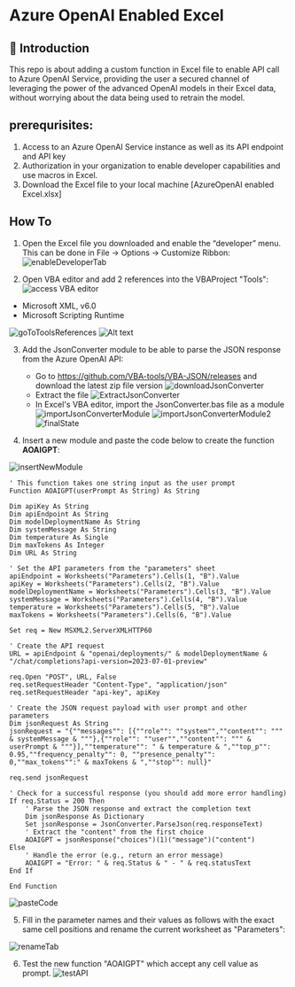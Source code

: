 # Azure OpenAI Enabled Excel

## :loudspeaker: Introduction
This repo is about adding a custom function in Excel file to enable API call to Azure OpenAI Service, providing the user a secured channel of leveraging the power of the advanced OpenAI models in their Excel data, without worrying about the data being used to retrain the model. 

## prerequrisites:
1. Access to an Azure OpenAI Service instance as well as its API endpoint and API key
2. Authorization in your organization to enable developer capabilities and use macros in Excel.
3. Download the Excel file to your local machine [AzureOpenAI enabled Excel.xlsx]

## How To

1. Open the Excel file you downloaded and enable the “developer” menu. This can be done in File → Options → Customize Ribbon:
![enableDeveloperTab](images/enableDeveloperTab.png)

2. Open VBA editor and add 2 references into the VBAProject "Tools":
![access VBA editor](images/accessVBAeditor.png)

- Microsoft XML, v6.0
- Microsoft Scripting Runtime

![goToToolsReferences](images/addToolReference1.png)
![Alt text](images/addToolReference2.png)

3. Add the JsonConverter module to be able to parse the JSON response from the Azure OpenAI API:
   - Go to https://github.com/VBA-tools/VBA-JSON/releases and download the latest zip file version
   ![downloadJsonConverter](images/downloadJsonConverterZipFile.png)
   - Extract the file
   ![ExtractJsonConverter](images/locateJsonConverterZipFile.png)
   - In Excel's VBA editor, import the JsonConverter.bas file as a module
   ![importJsonConverterModule](images/importJsonConverterModule.png)
   ![importJsonConverterModule2](images/importJsonConverterModule2.png)
   ![finalState](images/finalStateOfImportedJsonConverterModule.png)

4. Insert a new module and paste the code below to create the function **AOAIGPT**:

![insertNewModule](images/insertNewModuleForCustomFunction.png)

```VBA
' This function takes one string input as the user prompt
Function AOAIGPT(userPrompt As String) As String

Dim apiKey As String
Dim apiEndpoint As String
Dim modelDeploymentName As String
Dim systemMessage As String
Dim temperature As Single
Dim maxTokens As Integer
Dim URL As String

' Set the API parameters from the "parameters" sheet
apiEndpoint = Worksheets("Parameters").Cells(1, "B").Value
apiKey = Worksheets("Parameters").Cells(2, "B").Value
modelDeploymentName = Worksheets("Parameters").Cells(3, "B").Value
systemMessage = Worksheets("Parameters").Cells(4, "B").Value
temperature = Worksheets("Parameters").Cells(5, "B").Value
maxTokens = Worksheets("Parameters").Cells(6, "B").Value

Set req = New MSXML2.ServerXMLHTTP60

' Create the API request
URL = apiEndpoint & "openai/deployments/" & modelDeploymentName & "/chat/completions?api-version=2023-07-01-preview"

req.Open "POST", URL, False
req.setRequestHeader "Content-Type", "application/json"
req.setRequestHeader "api-key", apiKey
    
' Create the JSON request payload with user prompt and other parameters
Dim jsonRequest As String
jsonRequest = "{""messages"": [{""role"": ""system"",""content"": """ & systemMessage & """},{""role"": ""user"",""content"": """ & userPrompt & """}],""temperature"": " & temperature & ",""top_p"": 0.95,""frequency_penalty"": 0, ""presence_penalty"": 0,""max_tokens"":" & maxTokens & ",""stop"": null}"

req.send jsonRequest

' Check for a successful response (you should add more error handling)
If req.Status = 200 Then
    ' Parse the JSON response and extract the completion text
    Dim jsonResponse As Dictionary
    Set jsonResponse = JsonConverter.ParseJson(req.responseText)
    ' Extract the "content" from the first choice
    AOAIGPT = jsonResponse("choices")(1)("message")("content")
Else
    ' Handle the error (e.g., return an error message)
    AOAIGPT = "Error: " & req.Status & " - " & req.statusText
End If

End Function
```
![pasteCode](images/pasteCodeOfFunctionDefinition.png)

5. Fill in the parameter names and their values as follows with the exact same cell positions and rename the current worksheet as "Parameters":

![renameTab](images/renameCurrentSheet.png)

6. Test the new function "AOAIGPT" which accept any cell value as prompt. 
![testAPI](images/testAPICall.png)



